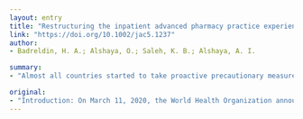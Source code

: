 ```yaml
---
layout: entry
title: "Restructuring the inpatient advanced pharmacy practice experience to reduce the risk of contracting coronavirus disease 2019: Lessons from Saudi Arabia"
link: "https://doi.org/10.1002/jac5.1237"
author:
- Badreldin, H. A.; Alshaya, O.; Saleh, K. B.; Alshaya, A. I.

summary:
- "Almost all countries started to take proactive precautionary measures to reduce the risk of contracting the virus. The education sector, including pharmacy education, has been drastically impacted by this pandemic. Constraining the presence of interns in affiliated hospital has impacted the integrity of delivering the learning outcomes of each clinical rotation. We present the experience of four faculty preceptors in restructuring the advanced pharmacy practice experience in different clinical settings."

original:
- "Introduction: On March 11, 2020, the World Health Organization announced the rapidly spreading epidemic of the coronavirus disease 2019 (COVID-19) pandemic. Almost all countries started to take proactive precautionary measures to reduce the risk of contracting the virus. The education sector, including pharmacy education, has been drastically impacted by this pandemic. During the outbreak, many hospitals instructed the health profession's schools to restrict or prevent the presence of their students and interns in their hospitals in an effort to limit the spread of the virus. Objectives: Constraining the presence of interns in the affiliated hospital has impacted the integrity of delivering the learning outcomes of each clinical rotation. In this paper, we present the experience of four faculty preceptors in restructuring the advanced pharmacy practice experience in different clinical settings, including critical care, infectious diseases, cardiology, and internal medicine, in order to reduce the risk of contracting COVID-19 at a large academic medical institution in Saudi Arabia. Conclusion: We believe that this experience could provide guidance and insights for other pharmacy schools dealing with this issue during this global pandemic."
---
```


